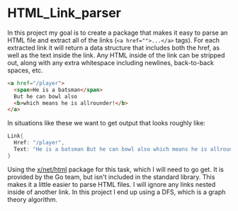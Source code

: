 # HTML_Link_parser

In this project my  goal is to create a package that makes it easy to parse an HTML file and extract all of the links (`<a href="">...</a>` tags). For each extracted link it will return a data structure that includes both the href, as well as the text inside the link. Any HTML inside of the link can be stripped out, along with any extra whitespace including newlines, back-to-back spaces, etc.

```html
<a href="/player">
  <span>He is a batsman</span>
  But he can bowl also
  <b>which means he is allrounder!</b>
</a>
```

In situations like these we want to get output that looks roughly like:

```go
Link{
  Href: "/player",
  Text: "He is a batsman But he can bowl also which means he is allrounder!",
}
```

Using the [x/net/html](https://godoc.org/golang.org/x/net/html) package for this task, which I will need to go get. It is provided by the Go team, but isn't included in the standard library. This makes it a little easier to parse HTML files. I will ignore any links nested inside of another link. In this project I end up using a DFS, which is a graph theory algorithm.
